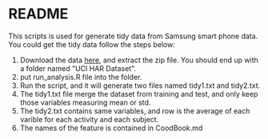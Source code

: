 README
=================
This scripts is used for generate tidy data from Samsung smart phone data. You could get the tidy data follow the steps below:

1. Download the data [here](http://archive.ics.uci.edu/ml/datasets/Human+Activity+Recognition+Using+Smartphones), and extract the zip file. You should end up with a folder named "UCI HAR Dataset".
2. put run_analysis.R file into the folder.
3. Run the script, and it will generate two files named tidy1.txt and tidy2.txt.
4. The tidy1.txt file merge the dataset from training and test, and only keep those variables measuring mean or std.
5. The tidy2.txt contains same variables, and row is the average of each varible for each activity and each subject.
6. The names of the feature is contained in CoodBook.md